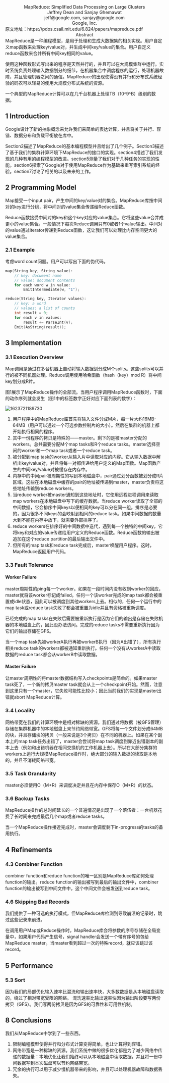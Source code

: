 <center>MapReduce: Simplified Data Processing on Large Clusters </center>
<center>Jeffrey Dean and Sanjay Ghemawat</center>
<center>jeff@google.com, sanjay@google.com</center>
<center>Google, Inc.</center> 
原文地址：https://pdos.csail.mit.edu/6.824/papers/mapreduce.pdf

<center>Abstract</center>
MapReduce是一种编程模型，是用于处理和生成大数据集的相关实现。用户自定义map函数来处理key/value对，并生成中间key/value的集合。用户自定义reduce函数来合并所有中间key相同的value。

使用这种函数形式写出来的程序是天然并行的，并且可以在大规模集群中运行。实时系统负责处理输入数据划分的细节，在机器集合中调度程序的运行，处理机器故障，并且管理机器之间的通信。MapReduce的出现使得没有并行和分布式系统经验的码农可以轻易的使用大规模分布式系统的资源。

一个典型的MapReduce计算可以在几千台机器上处理TB（10^9^B）级别的数据。

## 1 Introduction

Google设计了新的抽象概念来允许我们来简单的表达计算，并且将关于并行、容错、数据分布和负载平衡放在库中。

Section2描述了MapReduce的基本编程模型并且给出了几个例子。Section3描述了基于我们的集群计算环境下MapReduce的接口的实现。section4描述了我们发现的几种有用的编程模型的改进。section5测量了我们对于几种任务的实现的性能。section6探索了Google对于使用MapReduce作为基础来重写索引系统的经验。section7讨论了相关的以及未来的工作。

## 2 Programming Model

Map接受一个input pair，产生中间的key/value对的集合。MapReduce库按中间对的key进行分组，将中间对的value集合传递给Reduce函数。

Reduce函数接受中间对的key和这个key对应的value集合。它将这些value合并成更小的value集合。一般情况下每次Reduce调用只有0或者1个value输出。中间对的value通过iterator传递到Reduce函数，这让我们可以处理比内存空间更大的value集合。

### 2.1 Example

 考虑word count问题。用户可以写出下面的伪代码。

```c++
map(String key, String value):
    // key: document name
    // value: document contents
    for each word w in value:
    	EmitIntermediate(w, "1");

reduce(String key, Iterator values):
    // key: a word
    // values: a list of counts
    int result = 0;
    for each v in values:
        result += ParseInt(v);
    Emit(AsString(result));
```

## 3 Implementation

### 3.1 Execution Overview

Map调用是通过在多台机器上自动将输入数据划分成M个splits。这些splits可以并行的被不同机器处理。Reduce调用使用哈希函数（hash（key）mod R）将中间key划分成R片。

图1展示了MapReduce操作的全部流。当用户程序调用MapReduce函数时，下面的动作序列就会发生（图1中的标签数字正好对应下面列表的数字）：

![1623721189730](./image/1623721189730.png)

1. 用户程序中的MapReduce库首先将输入文件分成M片，每一片大约16MB-64MB（用户可以通过一个可选参数控制片的大小）。然后在集群的机器上都开始执行相同的程序。
2. 其中一份程序的拷贝是特殊的——master。剩下的是被master分配的workers。总共需要分配M个map tasks和R个reduce tasks。master选择空闲的worker和一个map task或者一个reduce task。
3. 被分配到map task的worker从输入片中读取对应的内容。它从输入数据中解析出key/value对，并且将每一对都传递给用户定义的Map函数。Map函数产生的中间key/value对被缓存在内存中。
4. 内存中的中间pair被周期性的写到本地磁盘中，pair通过划分函数被划分成R片区域。这些在本地磁盘中缓存的pair的地址被传递到master，master负责将这些地址传输到reduce workers。
5. 当reduce worker被master通知到这些地址时，它使用远程进程调用来读取map workers在本地磁盘中写下的缓存数据。当reduce worker读取了全部的中间数据，它会排序中间keys以便相同的key可以分在同一组。排序是必要的，因为很多不同keys的会映射到相同的reduce task。如果中间数据的数量大到不能在内存中放下，就需要外部排序了。
6. reduce workers在排序好的中间数据中迭代，遇到每一个独特的中间key，它将key和对应的value传递给用户定义的Reduce函数。Reduce函数的输出被追加在这个reduce partition的最后输出文件中。
7. 但所有的map task和reduce task完成后，master唤醒用户程序。这时，MapReduce返回用户代码。

### 3.3 Fault Tolerance

#### Worker Failure 

master周期性的ping每一个worker。如果在一段时间内没有收到worker的回应，master就将该worker标记成failed。任何一个该worker完成的map task都会被重置成idle状态，因此可以被调度到其他workers上去。相似的，任何一个运行中的map task或reduce task失败了都会被重置为idle并且有资格被重新调度。

已经完成的map tasks在失败后需要被重新执行是因为它们的输出是存储在失败机器的本地磁盘上的，因此没办法访问。完成的reduce tasks不需要重新执行因为它们的输出存储在GFS。

当一个map task先被workerA执行再被workerB执行（因为A出错了），所有执行相关reduce task的workers都被通知重新执行。任何一个没有从workerA中读取数据的reduce task都会从workerB中读取数据。

####  Master Failure

让master周期性的将master数据结构写入checkpoints是简单的。如果master task死了，一个新的拷贝master task就会从上一个checkpoint开始。然而，注意到这里只有一个master，它失败可能性比较小；因此当前我们的实现是master出错就abort MapReduce计算。

###  3.4 Locality

网络带宽在我们的计算环境中是相对稀缺的资源。我们通过将数据（被GFS管理）存储在集群机器中的本地磁盘上来节约网络带宽。GFS将每一个文件划分成64MB的块，并且存储块的拷贝（一般来说是3个拷贝）在不同的机器上。如果在某个副本上的map task任务出错了，master会尝试将map task调度到靠近出错副本的副本上去（例如和出错机器在相同交换机的工作机器上去）。所以在大部分集群的workers上运行大规模MapReduce操作时，绝大部分的输入数据的读取是本地的，并且不消耗网络带宽。

###  3.5 Task Granularity 

master必须使用O（M+R）来调度决定并且在内存中保存O（M*R）的状态。

###  3.6 Backup Tasks

MapReduce操作的总时间延长的一个普遍情况是出现了一个落伍者：一台机器花费了长时间来完成最后几个map或者reduce tasks。

当一个MapReduce操作接近完成时，master会调度剩下in-progress的tasks的备用执行。

##  4 Refinements 

###  4.3 Combiner Function 

combiner function和reduce function的唯一区别是MapReduce库如何处理function的输出。reduce function的输出被写到最后的输出文件中，combiner function的输出被写到中间文件中，这个中间文件会被发送到reduce task。

###  4.6 Skipping Bad Records 

我们提供了一种可选的执行模式，但MapReduce库检测到导致崩溃的记录时，跳过这些记录来前进。

在调用用户Map或Reduce操作时，MapReduce库会将参数的序号存储在全局变量中，如果用户代码产生信号，signal handler会发送一个带有序号的包给MapReduce master。当master看到超过一次的特殊record，就应该跳过该record。

##  5 Performance 

###  5.3 Sort 

因为我们的局部优化输入速率比混洗和输出速率快，大多数数据是从本地磁盘读取的，绕过了相对带宽受限的网络。 混洗速率比输出速率快因为输出阶段要写两份拷贝（GFS）。我们写两份拷贝是因为GFS的可靠性和可用性机制。

##  8 Conclusions 

我们从MapReduce中学到了一些东西。

1. 限制编程模型使得并行和分布式计算变得简单，也让计算得到容错。
2. 网络带宽是一种稀缺的资源。我们系统中做的很多优化都是为了减少网络中传递的数据量：本地优化让我们始终可以从本地磁盘中读取数据，并且将一份中间数据写到本次磁盘可以节约网络带宽。
3. 冗余的执行可以用于减少慢机器带来的影响，并且可以处理机器故障和数据丢失。